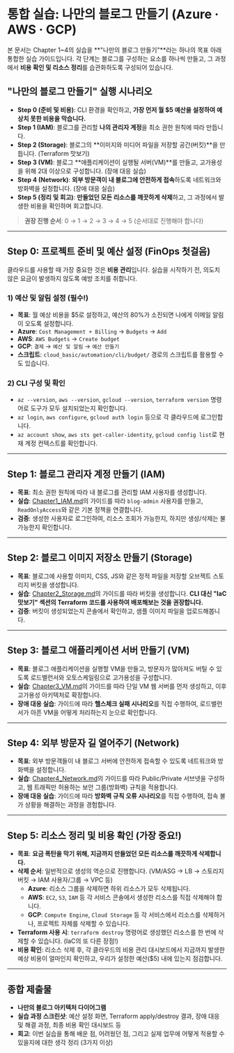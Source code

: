 # 통합 실습: 나만의 블로그 만들기 (Azure · AWS · GCP)

본 문서는 Chapter 1~4의 실습을 **"나만의 블로그 만들기"**라는 하나의 목표 아래 통합한 실습 가이드입니다.
각 단계는 블로그를 구성하는 요소를 하나씩 만들고, 그 과정에서 **비용 확인 및 리소스 정리**를 습관화하도록 구성되어 있습니다.

## "나만의 블로그 만들기" 실행 시나리오

- **Step 0 (준비 및 비용)**: CLI 환경을 확인하고, **가장 먼저 월 $5 예산을 설정하여 예상치 못한 비용을 막습니다.**
- **Step 1 (IAM)**: 블로그를 관리할 **나의 관리자 계정**을 최소 권한 원칙에 따라 만듭니다.
- **Step 2 (Storage)**: 블로그의 **이미지와 미디어 파일을 저장할 공간(버킷)**을 만듭니다. (Terraform 맛보기)
- **Step 3 (VM)**: 블로그 **애플리케이션이 실행될 서버(VM)**를 만들고, 고가용성을 위해 2대 이상으로 구성합니다. (장애 대응 실습)
- **Step 4 (Network)**: **외부 방문객이 내 블로그에 안전하게 접속**하도록 네트워크와 방화벽을 설정합니다. (장애 대응 실습)
- **Step 5 (정리 및 회고)**: **만들었던 모든 리소스를 깨끗하게 삭제**하고, 그 과정에서 발생한 비용을 확인하며 회고합니다.

> **권장 진행 순서**: 0 → 1 → 2 → 3 → 4 → 5 (순서대로 진행해야 합니다)

---

## Step 0: 프로젝트 준비 및 예산 설정 (FinOps 첫걸음)

클라우드를 사용할 때 가장 중요한 것은 **비용 관리**입니다. 실습을 시작하기 전, 의도치 않은 요금이 발생하지 않도록 예방 조치를 취합니다.

### 1) 예산 및 알림 설정 (필수!)
- **목표**: 월 예상 비용을 $5로 설정하고, 예산의 80%가 소진되면 나에게 이메일 알림이 오도록 설정합니다.
- **Azure**: `Cost Management + Billing` → `Budgets` → `Add`
- **AWS**: `AWS Budgets` → `Create budget`
- **GCP**: `결제` → `예산 및 알림` → `예산 만들기`
- **스크립트**: `cloud_basic/automation/cli/budget/` 경로의 스크립트를 활용할 수도 있습니다.

### 2) CLI 구성 및 확인
- `az --version`, `aws --version`, `gcloud --version`, `terraform version` 명령어로 도구가 모두 설치되었는지 확인합니다.
- `az login`, `aws configure`, `gcloud auth login` 등으로 각 클라우드에 로그인합니다.
- `az account show`, `aws sts get-caller-identity`, `gcloud config list`로 현재 계정 컨텍스트를 확인합니다.

---

## Step 1: 블로그 관리자 계정 만들기 (IAM)

- **목표**: 최소 권한 원칙에 따라 내 블로그를 관리할 IAM 사용자를 생성합니다.
- **실습**: [Chapter1_IAM.md](Chapter1_IAM.md)의 가이드를 따라 `blog-admin` 사용자를 만들고, `ReadOnlyAccess`와 같은 기본 정책을 연결합니다.
- **검증**: 생성한 사용자로 로그인하여, 리소스 조회가 가능한지, 하지만 생성/삭제는 불가능한지 확인합니다.

---

## Step 2: 블로그 이미지 저장소 만들기 (Storage)

- **목표**: 블로그에 사용할 이미지, CSS, JS와 같은 정적 파일을 저장할 오브젝트 스토리지 버킷을 생성합니다.
- **실습**: [Chapter2_Storage.md](Chapter2_Storage.md)의 가이드를 따라 버킷을 생성합니다. **CLI 대신 "IaC 맛보기" 섹션의 Terraform 코드를 사용하여 배포해보는 것을 권장합니다.**
- **검증**: 버킷이 생성되었는지 콘솔에서 확인하고, 샘플 이미지 파일을 업로드해봅니다.

---

## Step 3: 블로그 애플리케이션 서버 만들기 (VM)

- **목표**: 블로그 애플리케이션을 실행할 VM을 만들고, 방문자가 많아져도 버틸 수 있도록 로드밸런서와 오토스케일링으로 고가용성을 구성합니다.
- **실습**: [Chapter3_VM.md](Chapter3_VM.md)의 가이드를 따라 단일 VM 웹 서버를 먼저 생성하고, 이후 고가용성 아키텍처로 확장합니다.
- **장애 대응 실습**: 가이드에 따라 **헬스체크 실패 시나리오**를 직접 수행하여, 로드밸런서가 아픈 VM을 어떻게 처리하는지 눈으로 확인합니다.

---

## Step 4: 외부 방문자 길 열어주기 (Network)

- **목표**: 외부 방문객들이 내 블로그 서버에 안전하게 접속할 수 있도록 네트워크와 방화벽을 설정합니다.
- **실습**: [Chapter4_Network.md](Chapter4_Network.md)의 가이드를 따라 Public/Private 서브넷을 구성하고, 웹 트래픽만 허용하는 보안 그룹(방화벽) 규칙을 적용합니다.
- **장애 대응 실습**: 가이드에 따라 **방화벽 규칙 오류 시나리오**를 직접 수행하여, 접속 불가 상황을 해결하는 과정을 경험합니다.

---

## Step 5: 리소스 정리 및 비용 확인 (가장 중요!)

- **목표**: **요금 폭탄을 막기 위해, 지금까지 만들었던 모든 리소스를 깨끗하게 삭제합니다.**
- **삭제 순서**: 일반적으로 생성의 역순으로 진행합니다. (VM/ASG → LB → 스토리지 버킷 → IAM 사용자/그룹 → VPC 등)
    - **Azure**: 리소스 그룹을 삭제하면 하위 리소스가 모두 삭제됩니다.
    - **AWS**: `EC2`, `S3`, `IAM` 등 각 서비스 콘솔에서 생성한 리소스를 직접 삭제해야 합니다.
    - **GCP**: `Compute Engine`, `Cloud Storage` 등 각 서비스에서 리소스를 삭제하거나, 프로젝트 자체를 삭제할 수 있습니다.
- **Terraform 사용 시**: `terraform destroy` 명령어로 생성했던 리소스를 한 번에 삭제할 수 있습니다. (IaC의 또 다른 장점!)
- **비용 확인**: 리소스 삭제 후, 각 클라우드의 비용 관리 대시보드에서 지금까지 발생한 예상 비용이 얼마인지 확인하고, 우리가 설정한 예산($5) 내에 있는지 점검합니다.

---

## 종합 제출물

- **나만의 블로그 아키텍처 다이어그램**
- **실습 과정 스크린샷**: 예산 설정 화면, Terraform apply/destroy 결과, 장애 대응 및 해결 과정, 최종 비용 확인 대시보드 등
- **회고**: 이번 실습을 통해 배운 점, 어려웠던 점, 그리고 실제 업무에 어떻게 적용할 수 있을지에 대한 생각 정리 (3가지 이상)

